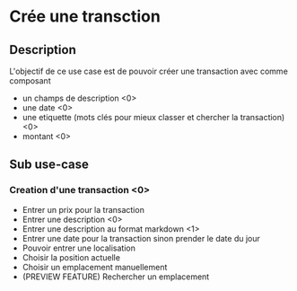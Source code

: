 # Crée une transction

## Description

L'objectif de ce use case est de pouvoir créer une transaction avec comme composant 
- un champs de description <0>
- une date <0>
- une etiquette (mots clés pour mieux classer et chercher la transaction) <0> 
- montant <0>


## Sub use-case

### Creation d'une transaction <0>

- Entrer un prix pour la transaction 
- Entrer une description <0>
- Entrer une description au format markdown <1>
- Entrer une date pour la transaction sinon prender le date du jour
- Pouvoir entrer une localisation
- Choisir la position actuelle
- Choisir un emplacement manuellement
- (PREVIEW FEATURE) Rechercher un emplacement

